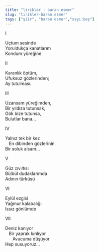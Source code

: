 ```yaml
---
title: "lirikler - baran esmer"
slug: "lirikler-baran.esmer"
tags: ["şiir", "baran esmer","sayı:beş"]
---
```


I

Uçtum sesinde  
Yoruldukça kanatlarım\
Kondum yüreğine

II

Karanlık öptüm,\
Ufuksuz gözlerinden;\
Ay tutulması.

III

Uzansam yüreğimden,\
Bir yıldıza tutunsak,\
Gök bize tutunsa,\
Bulutlar bana...

IV

Yalnız tek bir kez\
   En dibinden gözlerinin\
Bir soluk alsam...

V

Güz cıvıltısı\
Bülbül dudaklarımda\
Adının türküsü

VI

Eylül ezgisi\
Yağmur kalabalığı\
Issız gönlümde

VII

Deniz kanıyor\
   Bir yaprak kırılıyor\
      Avucuma düşüyor\
Hep susuyoruz...
